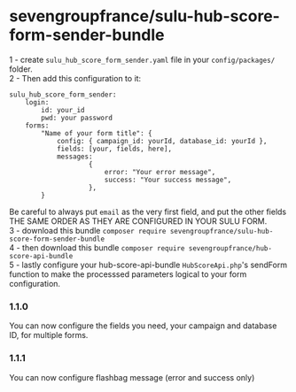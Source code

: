 # sevengroupfrance/sulu-hub-score-form-sender-bundle

1 - create `sulu_hub_score_form_sender.yaml` file in your `config/packages/` folder.\
2 - Then add this configuration to it:
```
sulu_hub_score_form_sender:
    login:
        id: your_id
        pwd: your password
    forms:
        "Name of your form title": { 
            config: { campaign_id: yourId, database_id: yourId }, 
            fields: [your, fields, here],
            messages:
                    {
                        error: "Your error message",
                        success: "Your success message",
                    },
        }

```
Be careful to always put `email` as the very first field, and put the other fields THE SAME ORDER AS THEY ARE CONFIGURED IN YOUR SULU FORM.\
3 - download this bundle `composer require sevengroupfrance/sulu-hub-score-form-sender-bundle`\
4 - then download this bundle `composer require sevengroupfrance/hub-score-api-bundle`\
5 - lastly configure your hub-score-api-bundle `HubScoreApi.php`'s sendForm function to make the processsed parameters logical to your form configuration.

### 1.1.0
You can now configure the fields you need, your campaign and database ID, for multiple forms.

### 1.1.1
You can now configure flashbag message (error and success only)
